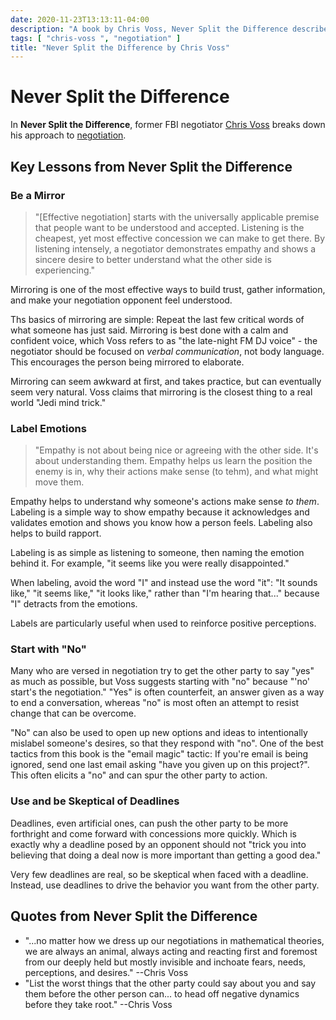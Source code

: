 ```yaml
---
date: 2020-11-23T13:13:11-04:00
description: "A book by Chris Voss, Never Split the Difference describes various strategies and tactics for successful negotiation"
tags: [ "chris-voss ", "negotiation" ]
title: "Never Split the Difference by Chris Voss"
---
```


# Never Split the Difference

In **Never Split the Difference**, former FBI negotiator [Chris Voss](chris-voss.md) breaks down his approach to [negotiation](negotiation.md).

## Key Lessons from Never Split the Difference

### Be a Mirror

> "[Effective negotiation] starts with the universally applicable premise that people want to be understood and accepted. Listening is the cheapest, yet most effective concession we can make to get there. By listening intensely, a negotiator demonstrates empathy and shows a sincere desire to better understand what the other side is experiencing." 

Mirroring is one of the most effective ways to build trust, gather information, and make your negotiation opponent feel understood. 

Ths basics of mirroring are simple: Repeat the last few critical words of what someone has just said. Mirroring is best done with a calm and confident voice, which Voss refers to as "the late-night FM DJ voice" - the negotiator should be focused on _verbal communication_, not body language. This encourages the person being mirrored to elaborate.

Mirroring can seem awkward at first, and takes practice, but can eventually seem very natural. Voss claims that mirroring is the closest thing to a real world "Jedi mind trick."

### Label Emotions

> "Empathy is not about being nice or agreeing with the other side. It's about understanding them. Empathy helps us learn the position the enemy is in, why their actions make sense (to tehm), and what might move them.

Empathy helps to understand why someone's actions make sense _to them_. Labeling is a simple way to show empathy because it acknowledges and validates emotion and shows you know how a person feels. Labeling also helps to build rapport.

Labeling is as simple as listening to someone, then naming the emotion behind it. For example, "it seems like you were really disappointed."

When labeling, avoid the word "I" and instead use the word "it": "It sounds like," "it seems like," "it looks like," rather than "I'm hearing that..." because "I" detracts from the emotions.

Labels are particularly useful when used to reinforce positive perceptions.

### Start with "No"

Many who are versed in negotiation try to get the other party to say "yes" as much as possible, but Voss suggests starting with "no" because "'no' start's the negotiation." "Yes" is often counterfeit, an answer given as a way to end a conversation, whereas "no" is most often an attempt to resist change that can be overcome.

"No" can also be used to open up new options and ideas to intentionally mislabel someone's desires, so that they respond with "no". One of the best tactics from this book is the "email magic" tactic: If you're email is being ignored, send one last email asking "have you given up on this project?". This often elicits a "no" and can spur the other party to action.

### Use and be Skeptical of Deadlines

Deadlines, even artificial ones, can push the other party to be more forthright and come forward with concessions more quickly. Which is exactly why a deadline posed by an opponent should not "trick you into believing that doing a deal now is more important than getting a good dea."

Very few deadlines are real, so be skeptical when faced with a deadline. Instead, use deadlines to drive the behavior you want from the other party.

<!-- TODO: Finish Key Lessons - left off at page 182 -->

## Quotes from Never Split the Difference

* "...no matter how we dress up our negotiations in mathematical theories, we are always an animal, always acting and reacting first and foremost from our deeply held but mostly invisible and inchoate fears, needs, perceptions, and desires." --Chris Voss
* "List the worst things that the other party could say about you and say them before the other person can... to head off negative dynamics before they take root." --Chris Voss
